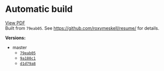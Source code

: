 # Automatic build
[View PDF](http://roxymeskell.github.io/resume/resume.pdf)  
Built from `79eab05`.
See https://github.com/roxymeskell/resume/ for details.  

**Versions:**
* master
  * [`79eab05`](http://roxymeskell.github.io/resume/prev_builds/master/79eab05.pdf)
  * [`9a180c1`](http://roxymeskell.github.io/resume/prev_builds/master/9a180c1.pdf)
  * [`d1d79a8`](http://roxymeskell.github.io/resume/prev_builds/master/d1d79a8.pdf)
